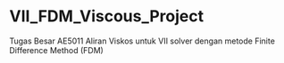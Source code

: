 # VII_FDM_Viscous_Project
Tugas Besar AE5011 Aliran Viskos untuk VII solver dengan metode Finite Difference Method (FDM) 
